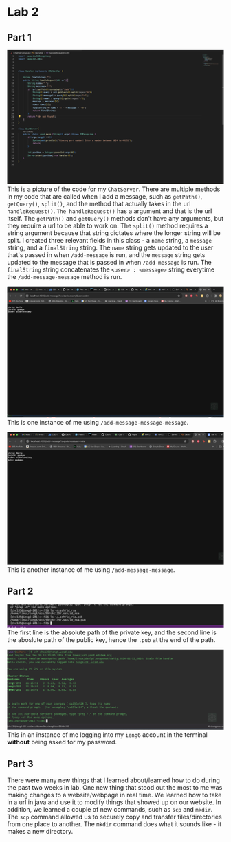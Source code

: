 # **Lab 2** 
## **Part 1**
![Image](chatServer.png)
This is a picture of the code for my `ChatServer`. There are multiple methods in my code that are called when I add a message, such as `getPath()`, `getQuery()`, `split()`, and the method that actually takes in the url `handleRequest()`. `The handleRequest()` has a argument and that is the url itself. The `getPath()` and `getQuery()` methods don’t have any arguments, but they require a url to be able to work on. The `split()` method requires a string argument because that string dictates where the longer string will be split. I created three relevant fields in this class - a `name` string, a `message` string, and a `finalString` string. The `name` string gets updated to the user that's passed in when `/add-message` is run, and the `message` string gets updated to the message that is passed in when `/add-message` is run. The `finalString` string concatenates the `<user> : <message>` string everytime the `/add-message-message` method is run.

![Image](add1.png)
This is one instance of me using `/add-message-message-message`.

![Image](add2.png)
This is another instance of me using `/add-message-message`.


## **Part 2**
![Image](absolutePath.png)
The first line is the absolute path of the private key, and the second line is the aboslute path of the public key, hence the `.pub` at the end of the path.

![Image](loginnopass.png)
This in an instance of me logging into my `ieng6` account in the terminal **without** being asked for my password.

## **Part 3**
There were many new things that I learned about/learned how to do during the past two weeks in lab. One new thing that stood out the most to me was making changes to a website/webpage in real time. We learned how to take in a url in java and use it to modify things that showed up on our website. In addition, we learned a couple of new commands, such as `scp` and `mkdir`. The `scp` command allowed us to securely copy and transfer files/directories from one place to another. The `mkdir` command does what it sounds like - it makes a new directory.
